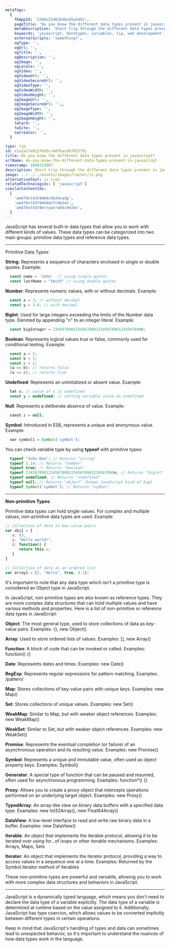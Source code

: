 ```yaml
---
metaTags:
  {
    fbAppId: '2346v25462b4bs45yb45n',
    pageTitle: 'Do you know the different data types present in javascript?',
    metaDescription: 'Short trip through the different data types present in javascript.',
    keywords: 'javascript, datatypes, variables, tip, web development',
    externalScripts: 'something?',
    ogType: '',
    ogUrl: '',
    ogTitle: '',
    ogDescription: '',
    ogImage: '',
    ogLocale: '',
    ogVideo: '',
    ogVideoUrl: '',
    ogVideoSecureUrl: '',
    ogVideoType: '',
    ogVideoWidth: '',
    ogVideoHeight: '',
    ogImageUrl: '',
    ogImageSecureUrl: '',,
    ogImageType: '',
    ogImageWidth: '',
    ogImageHeight: '',
    twCard: '',
    twSite: '',
    twCreator: '',
  }

type: tip
id: e1a2a17e812fe93cc407bacdb7022791
title: Do you know the different data types present in javascript?
urlName: do-you-know-the-different-data-types-present-in-javascript
timestamp: 1690315867
description: Short trip through the different data types present in javascript.
image: ../../../assets/images/raster/js.png
alternativeText: js icon
relatedTechnologies: [ 'javascript']
similarContentIds:
  [
    'wm478vt43t9m04c9m34vadg',
    'wm478vt43t9m04dsfc9m34v',
    'wm478vt43t9mrtywtrw04c9m34v',
  ]
---
```


JavaScript has several built-in data types that allow you to work with different kinds of values. These data types can be categorized into two main groups: primitive data types and reference data types.

---

Primitive Data Types:

<b>String</b>: Represents a sequence of characters enclosed in single or double quotes.
Example:
```javascript
  const name = 'John'  // using single quotes
  const lastName = "Smith" // using double quotes
```
<b>Number</b>: Represents numeric values, with or without decimals.
Example:
```javascript
  const x = 3; // without decimal
  const y = 3.6; // with decimal
```
<b>BigInt</b>: Used for large integers exceeding the limits of the Number data type. Denoted by appending "n" to an integer literal.
Example:
```javascript
  const bigInteger = 234567890123456789012345678901234567890n;
```
<b>Boolean</b>: Represents logical values true or false, commonly used for conditional testing.
Example:
```javascript
  const a = 2;
  const b = 3;
  const c = 2;
  (a == b); // returns false
  (a == c); // returns true
```
<b>Undefined</b>: Represents an uninitialized or absent value.
Example:
```javascript
  let x; // value of x is undefined
  const y = undefined; // setting variable value as undefined
```
<b>Null</b>: Represents a deliberate absence of value.
Example:
```javascript
  const z = null;
```
<b>Symbol</b>: Introduced in ES6, represents a unique and anonymous value.
Example:
```javascript
  var symbol1 = Symbol('symbol');
```

You can check variable type by using <b>typeof</b> with primitive types:
```javascript
  typeof "John Doe"; // Returns "string"
  typeof 3.14; // Returns "number"
  typeof true; // Returns "boolean"
  typeof 234567890123456789012345678901234567890n; // Returns "bigint"
  typeof undefined; // Returns "undefined"
  typeof null; // Returns "object" (known JavaScript kind of bug)
  typeof Symbol('symbol'); // Returns "symbol"
```

---

<b>Non-primitive Types</b>:

Primitive data types can hold single values. For complex and multiple values, non-primitive data types are used.
Example:
```javascript
// Collection of data in key-value pairs
var obj1 = {
   x: 43,
   y: "Hello world!",
   z: function() {
      return this.x;
   }
}

// Collection of data as an ordered list
var array1 = [5, "Hello", true, 4.1];
```
It's important to note that any data type which isn't a primitive type is considered an Object type in JavaScript.

In JavaScript, non-primitive types are also known as reference types. They are more complex data structures that can hold multiple values and have various methods and properties. Here is a list of non-primitive or reference data types in JavaScript:

<b>Object</b>: The most general type, used to store collections of data as key-value pairs.
Examples: {}, new Object()

<b>Array</b>: Used to store ordered lists of values.
Examples: [], new Array()

<b>Function</b>: A block of code that can be invoked or called.
Examples: function() {}

<b>Date</b>: Represents dates and times.
Examples: new Date()

<b>RegExp</b>: Represents regular expressions for pattern matching.
Examples: /pattern/

<b>Map</b>: Stores collections of key-value pairs with unique keys.
Examples: new Map()

<b>Set</b>: Stores collections of unique values.
Examples: new Set()

<b>WeakMap</b>: Similar to Map, but with weaker object references.
Examples: new WeakMap()

<b>WeakSet</b>: Similar to Set, but with weaker object references.
Examples: new WeakSet()

<b>Promise</b>: Represents the eventual completion (or failure) of an asynchronous operation and its resulting value.
Examples: new Promise()

<b>Symbol</b>: Represents a unique and immutable value, often used as object property keys.
Examples: Symbol()

<b>Generator</b>: A special type of function that can be paused and resumed, often used for asynchronous programming.
Examples: function*() {}

<b>Proxy</b>: Allows you to create a proxy object that intercepts operations performed on an underlying target object.
Examples: new Proxy()

<b>TypedArray</b>: An array-like view on binary data buffers with a specified data type.
Examples: new Int32Array(), new Float64Array()

<b>DataView</b>: A low-level interface to read and write raw binary data in a buffer.
Examples: new DataView()

<b>Iterable</b>: An object that implements the iterable protocol, allowing it to be iterated over using for...of loops or other iterable mechanisms.
Examples: Arrays, Maps, Sets

<b>Iterator</b>: An object that implements the iterator protocol, providing a way to access values in a sequence one at a time.
Examples: Returned by the Symbol.iterator method of iterables

These non-primitive types are powerful and versatile, allowing you to work with more complex data structures and behaviors in JavaScript.

---

JavaScript is a dynamically typed language, which means you don't need to declare the data type of a variable explicitly. The data type of a variable is determined at runtime based on the value assigned to it. Additionally, JavaScript has type coercion, which allows values to be converted implicitly between different types in certain operations.

Keep in mind that JavaScript's handling of types and data can sometimes lead to unexpected behavior, so it's important to understand the nuances of how data types work in the language.